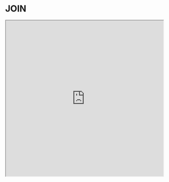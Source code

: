 # JOIN
<iframe src=https://mozilla.github.io/pdf.js/web/viewer.html?file=https://raw.githubusercontent.com/fortierq/cours/main/sql/cours/2_join/join.pdf#zoom=page-fit&pagemode=none height=500 width=100% allowfullscreen></iframe>